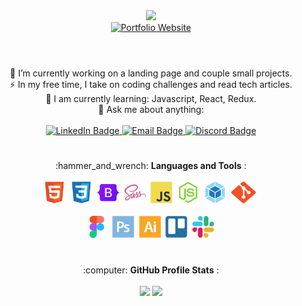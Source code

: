 <div align="center">
  <img src="https://media.giphy.com/media/v1.Y2lkPTc5MGI3NjExNTY1NTJmOTI3N2E0NTljNTU4MzMwYWRkZDI0NTUyZGE5YmMyNDNjNCZjdD1z/Jqy5D7DFs0i5EPkWfV/giphy.gif" width="120"/>
</div>
<div align="center">
  <a href="https://k88k.netlify.app/" target="_blank">
      <img src="https://img.shields.io/badge/portfolio_website-2D333A?style=for-the-badge" alt="Portfolio Website"/>
    <a/>
</div>

<!-- <img src="https://komarev.com/ghpvc/?username=konrad88k&style=flat-square&color=blue" alt="profile views"/>
 -->

#

<!-- <div align="center">
  👋 <b>Hello there!</b> 
</div> -->
<br>

  <div align="center">
    🔭 I’m currently working on a landing page and couple small projects.<br>
    ⚡ In my free time, I take on coding challenges and read tech articles.<br>
    🌱 I am currently learning: Javascript, React, Redux.<br>
    💬 Ask me about anything:<br><br>
    <a href="https://www.linkedin.com/in/konrad-kowalski08/">
      <img src="https://img.shields.io/badge/LinkedIn-blue?style=for-the-badge&logo=linkedin&logoColor=white" alt="LinkedIn Badge"/>
    </a>
    <a href="mailto:k8nradk8walski@gmail.com">
      <img src="https://img.shields.io/badge/Email-63BFB9?style=for-the-badge&logo=data%3Aimage%2Fpng%3Bbase64%2CiVBORw0KGgoAAAANSUhEUgAAADIAAAAyCAYAAAAeP4ixAAACoUlEQVRoge2Zz4tOURjHP%2B%2FMpJTMQlnYsJiaGEZ%2BLURKJEXZzEIsiAVJaCLxJ9gIoWw0TZmICCUlZSE%2FpxHTREYhf8CMJDN4vzrjLN5533vvOfe9974%2Fpvups3nPec7z%2Fb73nNN57iUnJyenqShIGgXaATXpoysA48ZIsxqYRotx00B6qmW8pTl1V9IW0fcBeA0sBFrrJdBSBD4DK4AlQQOijBjOAy%2BzUheTlUB%2FWEjU0uoEXgCn6%2B0AOAEMhj2NKSSNyc1DSfPMAVfj1i7pvoe%2BMd%2FNvgUYATal9h%2B72WBzbvMZHOfUmg88Ak5lJLyU48ATYIF3RMDS6pN01PEo70iak8Eymy3ppiN3r6Qr5UsryMhVO%2BkOST8iJvwqaV2KJtZI%2BhSR75ekHjv2oo%2BRuyWTL5L0zPEPHUvBxGFHjleSOkrG3%2FAxcjsg0TlHogFJs6ow0Cqp3zH3pYC4gWqNmLZL0mREwo%2BSVsUwsVzSSMR8fyXtCYmtMBLn1LoGLAOGQvo77JXmgMdc%2B4E3wOKQ%2FmGgG%2BjzVhfjiZS28lOjHHNgFBLEuvInWlrlbZ9D0DtJXSUxnZKGHDEHPXOnasS0bknDEcKKkrZL2irpd8S49zH3V6I9EsRbu2%2FC1rIpQ%2B8BDyJu2mbvLbWXwqpJo7AypfJe4FAVsUeA3cCfpCLSrBAvA6uBUY%2BxpkhaC1xIK3nape6gXSbXI8bcArqA52kmzqJmnwB2Ar0BfSeBHuBn2kmzfPlwFlhvRRtzG4EzWSVz1exJeWpLZvPy4kuWibI2YvhWgxyZLq2akhtpNGa0kWIddMSlQmOQkcmGk13JRPkvQcfvZuBxHcT5InsNmkZhqij5%2F8WqmZk530dmzKe3NlsbzG0ALUn43ggicnJycjwB%2FgHROWvgPuqJrAAAAABJRU5ErkJggg%3D%3D&logoColor=white" alt="Email Badge"/>
    <a/>
    <a href="https://discordapp.com/users/448585304581079042/">
      <img src="https://img.shields.io/badge/Discord-blueviolet?style=for-the-badge&logo=discord&logoColor=white" alt="Discord Badge"/>
    <a/>
  </div>
    
#

<div align="center">
 :hammer_and_wrench: <b>Languages and Tools</b> :
</div>
<br>
<div align="center">
  <img src="https://raw.githubusercontent.com/devicons/devicon/1119b9f84c0290e0f0b38982099a2bd027a48bf1/icons/html5/html5-original.svg" title="HTML5" alt="HTML" width="35" height="35"/>&nbsp;
  <img src="https://raw.githubusercontent.com/devicons/devicon/1119b9f84c0290e0f0b38982099a2bd027a48bf1/icons/css3/css3-original.svg"  title="CSS3" alt="CSS" width="35" height="35"/>&nbsp;
  <img src="https://raw.githubusercontent.com/devicons/devicon/1119b9f84c0290e0f0b38982099a2bd027a48bf1/icons/bootstrap/bootstrap-original.svg" title="Bootstrap" **alt="Bootstrap" width="35" height="35"/>&nbsp;
  <img src="https://raw.githubusercontent.com/devicons/devicon/1119b9f84c0290e0f0b38982099a2bd027a48bf1/icons/sass/sass-original.svg" title="Sass" **alt="Sass" width="35" height="35"/>&nbsp;
  <img src="https://raw.githubusercontent.com/devicons/devicon/1119b9f84c0290e0f0b38982099a2bd027a48bf1/icons/javascript/javascript-original.svg" title="JavaScript" alt="JavaScript" width="35" height="35"/>&nbsp;
  <img src="https://raw.githubusercontent.com/devicons/devicon/1119b9f84c0290e0f0b38982099a2bd027a48bf1/icons/nodejs/nodejs-original.svg" title="NodeJS" alt="NodeJS" width="35" height="35"/>&nbsp;
  <img src="https://raw.githubusercontent.com/devicons/devicon/1119b9f84c0290e0f0b38982099a2bd027a48bf1/icons/webpack/webpack-original.svg" title="Webpack" **alt="Webpack" width="35" height="35"/>&nbsp;
<!--   <img src="https://raw.githubusercontent.com/devicons/devicon/1119b9f84c0290e0f0b38982099a2bd027a48bf1/icons/react/react-original.svg" title="React" alt="React" width="35" height="35"/>&nbsp; -->
  <img src="https://raw.githubusercontent.com/devicons/devicon/1119b9f84c0290e0f0b38982099a2bd027a48bf1/icons/git/git-original.svg" title="Git" **alt="Git" width="40" height="35"/>&nbsp;
<!--   <img src="https://raw.githubusercontent.com/devicons/devicon/1119b9f84c0290e0f0b38982099a2bd027a48bf1/icons/vscode/vscode-original.svg" title="VSCode" **alt="VSCode" width="35" height="35"/> -->
<br><br>
  <img src="https://raw.githubusercontent.com/devicons/devicon/1119b9f84c0290e0f0b38982099a2bd027a48bf1/icons/figma/figma-original.svg" title="Figma" **alt="Figma" width="35" height="35"/>&nbsp;
  <img src="https://raw.githubusercontent.com/devicons/devicon/1119b9f84c0290e0f0b38982099a2bd027a48bf1/icons/photoshop/photoshop-plain.svg" title="Photoshop" **alt="Photoshop" width="35" height="35"/>&nbsp;
  <img src="https://raw.githubusercontent.com/devicons/devicon/1119b9f84c0290e0f0b38982099a2bd027a48bf1/icons/illustrator/illustrator-plain.svg" title="Illustrator" **alt="Illustrator" width="35" height="35"/>&nbsp;
  <img src="https://raw.githubusercontent.com/devicons/devicon/1119b9f84c0290e0f0b38982099a2bd027a48bf1/icons/trello/trello-plain.svg" title="Trello" **alt="Trello" width="35" height="35"/>&nbsp;
  <img src="https://raw.githubusercontent.com/devicons/devicon/1119b9f84c0290e0f0b38982099a2bd027a48bf1/icons/slack/slack-original.svg" title="Slack" **alt="Slack" width="35" height="35"/>&nbsp;
</div>

#

<div align="center">
  :computer: <b>GitHub Profile Stats</b> :
  <br><br>
  <img height="150" src="https://github-readme-stats.vercel.app/api/top-langs/?username=konrad88k&layout=compact&count_private=true&theme=transparent&title_color=44a030&text_color=57606a&border_color=ebdf0" />
  <img height="150" src="https://github-readme-stats.vercel.app/api?username=konrad88k&layout=compact&hide=stars&count_private=true&theme=transparent&title_color=44a030&text_color=57606a&border_color=ebdf0"/>
</div>

#

<!-- <div align="center">
  :fire: <b>Streak Stats</b> :
  <br><br>
  <img height="192" src="http://github-readme-streak-stats.herokuapp.com?user=konrad88k&theme=gotham" /><br>
</div> -->
